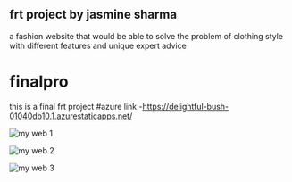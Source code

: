 ## frt project by jasmine sharma
a fashion website that would be able to solve the problem of clothing style with different features and unique expert advice
# finalpro
this is a final frt project
#azure link -https://delightful-bush-01040db10.1.azurestaticapps.net/


![my web 1](https://user-images.githubusercontent.com/109683801/187066878-177b7cc7-f188-498a-88dd-9e1277493c0d.png)

![my web 2](https://user-images.githubusercontent.com/109683801/187067056-358c2294-6b13-4711-9b01-cf81f356dd8c.png)

![my web 3](https://user-images.githubusercontent.com/109683801/187067183-5b6f9711-7419-4c80-b432-047b45a4b05c.png)

